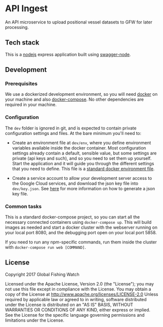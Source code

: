 # API Ingest

An API microservice to upload positional vessel datasets to GFW for later
processing.

## Tech stack

This is a [nodejs](https://nodejs.org/en/) express application built using
[swagger-node](https://github.com/swagger-api/swagger-node).

## Development

### Prerequisites

We use a dockerized development environment, so you will need
[docker](https://www.docker.com/) on your machine and also
[docker-compose](https://docs.docker.com/compose/install/). No other
dependencies are required in your machine.

### Configuration

The `dev` folder is ignored in git, and is expected to contain private
configuration settings and files. At the bare minimum you'll need to:

* Create an environment file at `dev/env`, where you define environment
  variables available inside the docker container. Most configuration settings
already contain a default, sensible value, but some settings are private (api
keys and such), and so you need to set them up yourself. Start the application
and it will guide you through the different settings that you need to define.
This file is a [standard docker environment
file](https://docs.docker.com/engine/reference/commandline/run/#set-environment-variables-e-env-env-file).

* Create a service account to allow your development server access to the
  Google Cloud services, and download the json key file into `dev/key.json`.
See
[here](https://googlecloudplatform.github.io/gcloud-node/#/docs/v0.36.0/guides/authentication)
for more information on how to generate a json key file.

### Common tasks

This is a standard docker-compose project, so you can start all the necessary
connected containers using `docker-compose up`. This will build images as
needed and start a docker cluster with the webserver running on your local port
8080, and the debugging port open on your local port 5858.

If you need to run any npm-specific commands, run them inside the cluster with
`docker-compose run web [COMMAND]`.

## License

Copyright 2017 Global Fishing Watch

Licensed under the Apache License, Version 2.0 (the "License"); you may not use
this file except in compliance with the License. You may obtain a copy of the
License at http://www.apache.org/licenses/LICENSE-2.0 Unless required by
applicable law or agreed to in writing, software distributed under the License
is distributed on an "AS IS" BASIS, WITHOUT WARRANTIES OR CONDITIONS OF ANY
KIND, either express or implied. See the License for the specific language
governing permissions and limitations under the License.
